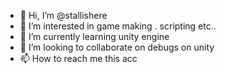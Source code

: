 - 👋 Hi, I’m @stallishere
- 👀 I’m interested in game making . scripting etc..
- 🌱 I’m currently learning unity engine
- 💞️ I’m looking to collaborate on debugs on unity
- 📫 How to reach me this acc

<!---
stallishere/stallishere is a ✨ special ✨ repository because its `README.md` (this file) appears on your GitHub profile.
You can click the Preview link to take a look at your changes.
--->
